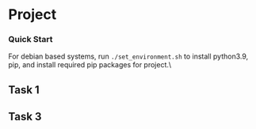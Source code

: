 # Project

### Quick Start
For debian based systems, run `./set_environment.sh` to install python3.9, pip, and install required pip packages for project.\

## Task 1

## Task 3
